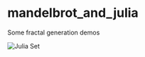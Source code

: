 # mandelbrot_and_julia
Some fractal generation demos

![Julia Set](examples/julia_set.gif "Julia Set")
